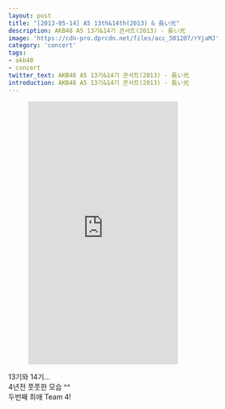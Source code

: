 ```yaml
---
layout: post
title: "[2013-05-14] A5 13th&14th(2013) & 長い光"
description: AKB48 A5 13기&14기 콘서트(2013) - 長い光
image: 'https://cdn-pro.dprcdn.net/files/acc_501207/rYjaMJ'
category: 'concert'
tags:
- akb48
- concert
twitter_text: AKB48 A5 13기&14기 콘서트(2013) - 長い光
introduction: AKB48 A5 13기&14기 콘서트(2013) - 長い光
---
```

<figure class="video_container">
<iframe height="526" src="https://serviceapi.nmv.naver.com/flash/convertIframeTag.nhn?vid=2A6E77F2C795E340F8F6C086E590D3D41C63&outKey=V1267594509ee331d882a646d3a437e9f36eb2e1391e040b3ac1a646d3a437e9f36eb" frameborder="no" scrolling="no"></iframe>
</figure>

13기와 14기...<br>
4년전 풋풋한 모습 ^^<br>
두번째 최애 Team 4! <br> 
